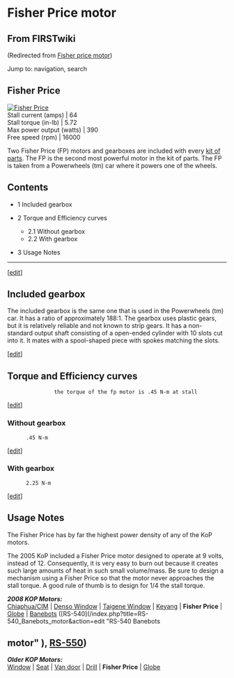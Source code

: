 # Fisher Price motor

## From FIRSTwiki

(Redirected from [Fisher price motor](/index.php?title=Fisher_price_motor&redirect=no "Fisher price motor"))

Jump to: navigation, search

## Fisher Price

[![Fisher Price](/media/7/74/MotorpicFP.jpg)](Image:MotorpicFP.jpg "Fisher Price")<br>
Stall current (amps) | 64<br>
Stall torque (in-lb) | 5.72<br>
Max power output (watts) | 390<br>
Free speed (rpm) | 16000

Two Fisher Price (FP) motors and gearboxes are included with every [kit of parts](kit-of-parts). The FP is the second most powerful motor in the kit of parts. The FP is taken from a Powerwheels (tm) car where it powers one of the wheels.

## Contents

- 1 Included gearbox
- 2 Torque and Efficiency curves

  - 2.1 Without gearbox
  - 2.2 With gearbox

- 3 Usage Notes

--------------------------------------------------------------------------------

[[edit](/index.php?title=Fisher_Price_motor&action=edit&section=1 "Edit
section: Included gearbox")]

## Included gearbox

The included gearbox is the same one that is used in the Powerwheels (tm) car. It has a ratio of approximately 188:1\. The gearbox uses plastic gears, but it is relatively reliable and not known to strip gears. It has a non-standard output shaft consisting of a open-ended cylinder with 10 slots cut into it. It mates with a spool-shaped piece with spokes matching the slots.

[[edit](/index.php?title=Fisher_Price_motor&action=edit&section=2 "Edit
section: Torque and Efficiency curves")]

## Torque and Efficiency curves

```
               the torque of the fp motor is .45 N-m at stall
```

[[edit](/index.php?title=Fisher_Price_motor&action=edit&section=3 "Edit
section: Without gearbox")]

### Without gearbox

```
      .45 N-m
```

[[edit](/index.php?title=Fisher_Price_motor&action=edit&section=4 "Edit
section: With gearbox")]

### With gearbox

```
      2.25 N-m
```

[[edit](/index.php?title=Fisher_Price_motor&action=edit&section=5 "Edit
section: Usage Notes")]

## Usage Notes

The Fisher Price has by far the highest power density of any of the KoP motors.

The 2005 KoP included a Fisher Price motor designed to operate at 9 volts, instead of 12\. Consequently, it is very easy to burn out because it creates such large amounts of heat in such small volume/mass. Be sure to design a mechanism using a Fisher Price so that the motor never approaches the stall torque. A good rule of thumb is to design for 1/4 the stall torque.

_**2008 KOP Motors:**_<br>
[Chiaphua/CIM](CIM_motor "CIM motor") | [Denso Window](denso-window-motor) | [Taigene Window](/index.php?title=Taigene_window_motor&action=edit "Taigene window
motor") | [Keyang](/index.php?title=Keyang_motor&action=edit "Keyang motor") | **Fisher Price** | [Globe](globe-motor) | [Banebots](banebots-motor) ([RS-540](/index.php?title=RS-540_Banebots_motor&action=edit "RS-540 Banebots

## motor" ), [RS-550](RS-550_Banebots_motor "RS-550 Banebots motor"))

_**Older KOP Motors:**_<br>
[Window](window-motor) | [Seat](/index.php?title=Seat_motor&action=edit "Seat motor") | [Van door](van-door-motor) | [Drill](drill-motor) | **Fisher Price** | [Globe](globe-motor)
